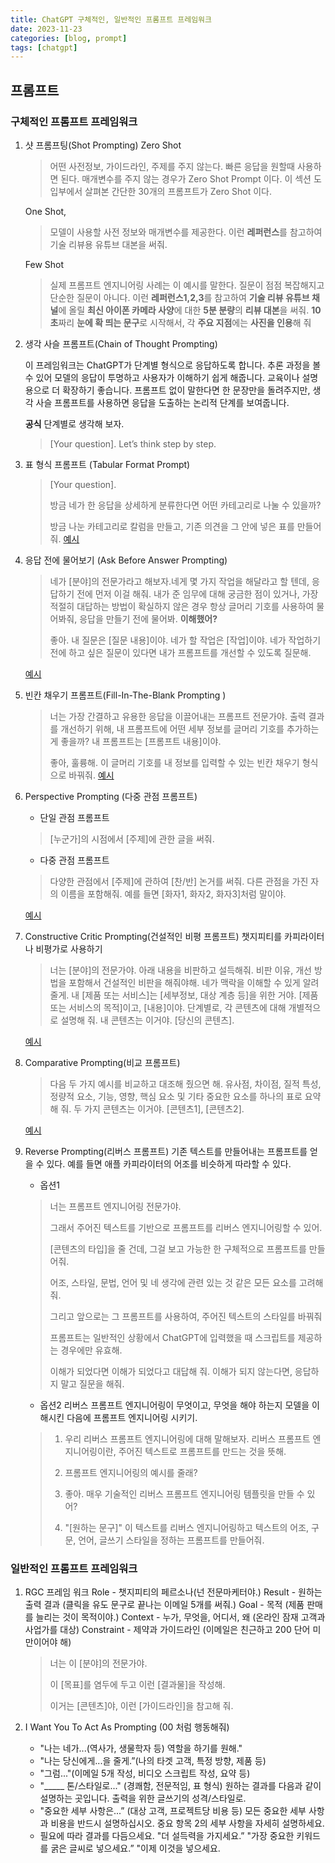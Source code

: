 ```yaml
---
title: ChatGPT 구체적인, 일반적인 프롬프트 프레임워크
date: 2023-11-23
categories: [blog, prompt]
tags: [chatgpt]
---
```

## 프롬프트

### 구체적인 프롬프트 프레임워크

1. 샷 프롬프팅(Shot Prompting)
    Zero Shot 
    > 어떤 사전정보, 가이드라인, 주제를 주지 않는다.
    > 빠른 응답을 원할때 사용하면 된다.
    > 매개변수를 주지 않는 경우가 Zero Shot Prompt 이다.
    > 이 섹션 도입부에서 살펴본 간단한 30개의 프롬프트가 Zero Shot 이다.

    One Shot,
    > 모델이 사용할 사전 정보와 매개변수를 제공한다.
    > 이런 **레퍼런스**를 참고하여 기술 리뷰용 유튜브 대본을 써줘.

    Few Shot 
    > 실제 프롬프트 엔지니어링 사례는 이 예시를 말한다.
    > 질문이 점점 복잡해지고 단순한 질문이 아니다.
    > 이런 **레퍼런스1,2,3**를 참고하여 **기술 리뷰 유튜브 채널**에 올릴 **최신 아이폰 카메라 사양**에 대한 **5분 분량**의 **리뷰 대본**을 써줘.
    > **10초**짜리 **눈에 확 띄는 문구**로 시작해서, 각 **주요 지점**에는 **사진을 인용**해 줘


2. 생각 사슬 프롬프트(Chain of Thought Prompting)

    이 프레임워크는 ChatGPT가 단계별 형식으로 응답하도록 합니다.  추론 과정을 볼 수 있어 모델의 응답이 투명하고 사용자가 이해하기 쉽게 해줍니다. 교육이나 설명용으로 더 확장하기 좋습니다. 프롬프트 없이 말한다면 한 문장만을 돌려주지만, 생각 사슬 프롬프트를 사용하면 응답을 도출하는 논리적 단계를 보여줍니다.

    **공식**
    단계별로 생각해 보자.
    > [Your question]. Let’s think step by step.

3. 표 형식 프롬프트 (Tabular Format Prompt)
   > [Your question].  
   >
   > 방금 네가 한 응답을 상세하게 분류한다면 어떤 카테고리로 나눌 수 있을까?
   >
   > 방금 나눈 카테고리로 칼럼을 만들고, 기존 의견을 그 안에 넣은 표를 만들어줘.
    [예시](https://chat.openai.com/share/7af03b02-4ca3-4f59-893b-15ccf31ddb5b)
  

4. 응답 전에 물어보기 (Ask Before Answer Prompting)
    > 네가 [분야]의 전문가라고 해보자.네게 몇 가지 작업을 해달라고 할 텐데, 응답하기 전에 먼저 이걸 해줘.
    내가 준 임무에 대해 궁금한 점이 있거나, 가장 적절히 대답하는 방법이 확실하지 않은 경우 항상 글머리 기호를 사용하여 물어봐줘, 응답을 만들기 전에 물어봐. **이해했어?**
    >
    > 좋아. 내 질문은 [질문 내용]이야. 네가 할 작업은 [작업]이야. 네가 작업하기 전에 하고 싶은 질문이 있다면 내가 프롬프트를 개선할 수 있도록 질문해. 

    [예시](https://chat.openai.com/share/ace265c6-17af-4cae-aa47-45d24b5eda33)

5. 빈칸 채우기 프롬프트(Fill-In-The-Blank Prompting )
    > 너는 가장 간결하고 유용한 응답을 이끌어내는 프롬프트 전문가야. 출력 결과를 개선하기 위해, 내 프롬프트에 어떤 세부 정보를 글머리 기호를 추가하는게 좋을까? 내 프롬프트는 [프롬프트 내용]이야.
    >
    > 좋아, 훌륭해. 이 글머리 기호를 내 정보를 입력할 수 있는 빈칸 채우기 형식으로 바꿔줘.
    [예시](https://chat.openai.com/share/8d4ad1b6-63d1-47f4-baa7-488c9d9766ef)

6. Perspective Prompting (다중 관점 프롬프트)
   - 단일 관점 프롬프트
    > [누군가]의 시점에서 [주제]에 관한 글을 써줘.

   - 다중 관점 프롬프트
    >  다양한 관점에서 [주제]에 관하여 [찬/반] 논거를 써줘.
    다른 관점을 가진 자의 이름을 포함해줘. 예를 들면 [화자1, 화자2, 화자3]처럼 말이야.

    [예시](https://chat.openai.com/share/fad6ef65-2d93-4c03-9a26-19718ed443af)

7. Constructive Critic Prompting(건설적인 비평 프롬프트)
   챗지피티를 카피라이터나 비평가로 사용하기
   > 너는 [분야]의 전문가야. 아래 내용을 비판하고 설득해줘.
   > 비판 이유, 개선 방법을 포함해서 건설적인 비판을 해줘야해.
   > 네가 맥락을 이해할 수 있게 알려줄게. 내 [제품 또는 서비스]는 [세부정보, 대상 계층 등]을 위한 거야. [제품 또는 서비스의 목적]이고, [내용]이야. 단계별로, 각 콘텐츠에 대해 개별적으로 설명해 줘. 내 콘텐츠는 이거야. 
   >[당신의 콘텐츠].

    [예시](https://chat.openai.com/share/1858be78-d96f-4d28-a8e4-419fd92d72f1)

8. Comparative Prompting(비교 프롬프트)
   > 다음 두 가지 예시를 비교하고 대조해 줬으면 해.
   > 유사점, 차이점, 질적 특성, 정량적 요소, 기능, 영향, 핵심 요소 및 기타 중요한 요소를 하나의 표로 요약해 줘.
   > 두 가지 콘텐츠는 이거야. [콘텐츠1], [콘텐츠2].

    [예시](https://chat.openai.com/share/6d7dad74-c24c-4076-93ff-f22b6659bf27)

9. Reverse Prompting(리버스 프롬프트)
    기존 텍스트를 만들어내는 프롬프트를 얻을 수 있다. 예를 들면 애플 카피라이터의 어조를 비슷하게 따라할 수 있다.

    - 옵션1
    > 너는 프롬프트 엔지니어링 전문가야.
    >
    > 그래서 주어진 텍스트를 기반으로 프롬프트를 리버스 엔지니어링할 수 있어.
    >
    > [콘텐츠의 타입]을 줄 건데, 그걸 보고 가능한 한 구체적으로 프롬프트를 만들어줘.
    >
    > 어조, 스타일, 문법, 언어 및 네 생각에 관련 있는 것 같은 모든 요소를 고려해 줘.
    >
    > 그리고 앞으로는 그 프롬프트를 사용하여, 주어진 텍스트의 스타일를 바꿔줘
    >
    > 프롬프트는 일반적인 상황에서 ChatGPT에 입력했을 때 스크립트를 제공하는 경우에만 유효해.
    >
    > 이해가 되었다면 이해가 되었다고 대답해 줘. 이해가 되지 않는다면, 응답하지 말고 질문을 해줘.

    - 옵션2
    리버스 프롬프트 엔지니어링이 무엇이고, 무엇을 해야 하는지 모델을 이해시킨 다음에 프롬프트 엔지니어링 시키기.

    > 1. 우리 리버스 프롬프트 엔지니어링에 대해 말해보자. 리버스 프롬프트 엔지니어링이란, 주어진 텍스트로 프롬프트를 만드는 것을 뜻해.
    >
    > 2. 프롬프트 엔지니어링의 예시를 줄래?
    > 
    > 3. 좋아. 매우 기술적인 리버스 프롬프트 엔지니어링 템플릿을 만들 수 있어?
    > 
    > 4. "[원하는 문구]" 이 텍스트를 리버스 엔지니어링하고 텍스트의 어조, 구문, 언어, 글쓰기 스타일을 정하는 프롬프트를 만들어줘. 

### 일반적인 프롬프트 프레임워크
1. RGC 프레임 워크
    Role - 챗지피티의 페르소나(넌 전문마케터야.)
    Result - 원하는 출력 결과 (클릭을 유도 문구로 끝나는 이메일 5개를 써줘.)
    Goal - 목적 (제품 판매를 늘리는 것이 목적이야.)
    Context - 누가, 무엇을, 어디서, 왜 (온라인 잠재 고객과 사업가를 대상) 
    Constraint - 제약과 가이드라인 (이메일은 친근하고 200 단어 미만이어야 해)

    > 너는 이 [분야]의 전문가야.
    > 
    > 이 [목표]를 염두에 두고 이런 [결과물]을 작성해.
    > 
    > 이거는 [콘텐츠]야, 이런 [가이드라인]을 참고해 줘.

2. I Want You To Act As Prompting (00 처럼 행동해줘)
    - "나는 네가...(역사가, 생물학자 등) 역할을 하기를 원해."
   - "나는 당신에게...을 줄게.”(나의 타겟 고객, 특정 방향, 제품 등)
   - "그럼..."(이메일 5개 작성, 비디오 스크립트 작성, 요약 등)
   - "_____ 톤/스타일로..." (경쾌함, 전문적임, 표 형식) 원하는 결과를 다음과 같이 설명하는 곳입니다.
   출력을 위한 글쓰기의 성격/스타일로.
   - "중요한 세부 사항은...” (대상 고객, 프로젝트당 비용 등) 모든 중요한 세부 사항과 비용을 반드시 설명하십시오.
   중요 항목 2의 세부 사항을 자세히 설명하세요.
   - 필요에 따라 결과를 다듬으세요. "더 설득력을 가지세요.” "가장 중요한 키워드를 굵은 글씨로 넣으세요.” "이제 이것을 넣으세요.
